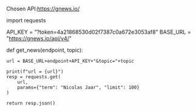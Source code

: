 
Chosen API:https://gnews.io/
 
import requests

API_KEY = "?token=4a21868530d02f7387c0a672e3053af8"
BASE_URL = "https://gnews.io/api/v4/"

def get_news(endpoint, topic):
    
    url = BASE_URL+endpoint+API_KEY+"&topic="+topic
    
    print(f"url = {url}")
    resp = requests.get(
        url,
        params={"term": "Nicolas Jaar", "limit": 100}
    )

    return resp.json()


